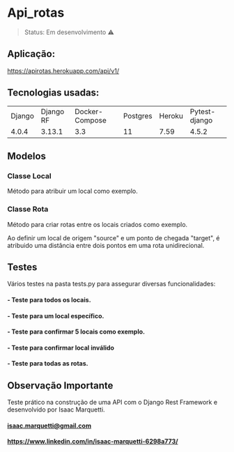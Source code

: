 # Api_rotas

> Status: Em desenvolvimento ⚠️

## Aplicação:
https://apirotas.herokuapp.com/api/v1/
## Tecnologias usadas:
<table>
  <tr>
    <td>Django</td>
    <td>Django RF</td>
    <td>Docker-Compose</td>
    <td>Postgres</td>
    <td>Heroku</td>
    <td>Pytest-django</td>

  </tr>
  <tr>
    <td>4.0.4</td>
    <td>3.13.1</td>
    <td> 3.3 </td>
    <td>11</td>
    <td>7.59</td>
    <td>4.5.2</td>

  </tr>
</table>

## Modelos
### Classe Local

Método para atribuir um local como exemplo.

### Classe Rota

Método para criar rotas entre os locais criados como exemplo.

Ao definir um local de origem "source" e um ponto de chegada "target",
é atribuido uma distância entre dois pontos em uma rota unidirecional.

## Testes

Vários testes na pasta tests.py para assegurar
diversas funcionalidades:

#### - Teste para todos os locais.
#### - Teste para um local específico.
#### - Teste para confirmar 5 locais como exemplo.
#### - Teste para confirmar local inválido
#### - Teste para todas as rotas.

## Observação Importante

Teste prático na construção de uma API
com o Django Rest Framework e desenvolvido por Isaac Marquetti.

#### isaac.marquetti@gmail.com
#### https://www.linkedin.com/in/isaac-marquetti-6298a773/